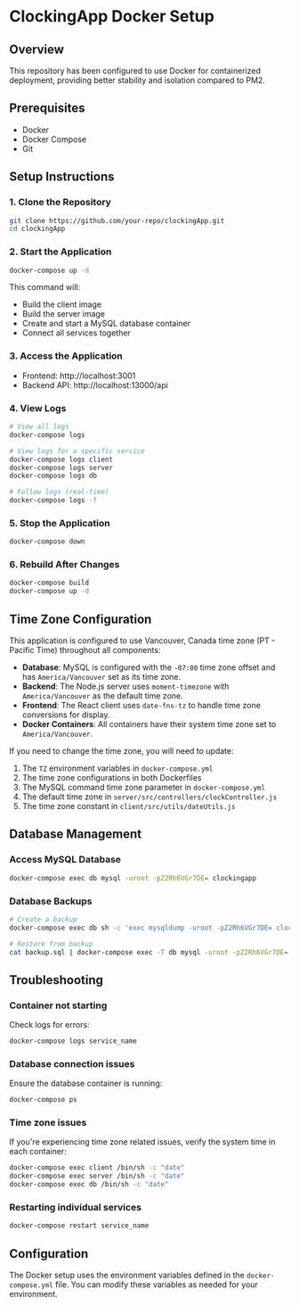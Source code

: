 # ClockingApp Docker Setup

## Overview
This repository has been configured to use Docker for containerized deployment, providing better stability and isolation compared to PM2.

## Prerequisites
- Docker
- Docker Compose
- Git

## Setup Instructions

### 1. Clone the Repository
```bash
git clone https://github.com/your-repo/clockingApp.git
cd clockingApp
```

### 2. Start the Application
```bash
docker-compose up -d
```

This command will:
- Build the client image
- Build the server image
- Create and start a MySQL database container
- Connect all services together

### 3. Access the Application
- Frontend: http://localhost:3001
- Backend API: http://localhost:13000/api

### 4. View Logs
```bash
# View all logs
docker-compose logs

# View logs for a specific service
docker-compose logs client
docker-compose logs server
docker-compose logs db

# Follow logs (real-time)
docker-compose logs -f
```

### 5. Stop the Application
```bash
docker-compose down
```

### 6. Rebuild After Changes
```bash
docker-compose build
docker-compose up -d
```

## Time Zone Configuration

This application is configured to use Vancouver, Canada time zone (PT - Pacific Time) throughout all components:

- **Database**: MySQL is configured with the `-07:00` time zone offset and has `America/Vancouver` set as its time zone.
- **Backend**: The Node.js server uses `moment-timezone` with `America/Vancouver` as the default time zone.
- **Frontend**: The React client uses `date-fns-tz` to handle time zone conversions for display.
- **Docker Containers**: All containers have their system time zone set to `America/Vancouver`.

If you need to change the time zone, you will need to update:

1. The `TZ` environment variables in `docker-compose.yml`
2. The time zone configurations in both Dockerfiles
3. The MySQL command time zone parameter in `docker-compose.yml`
4. The default time zone in `server/src/controllers/clockController.js`
5. The time zone constant in `client/src/utils/dateUtils.js`

## Database Management

### Access MySQL Database
```bash
docker-compose exec db mysql -uroot -pZ2Rh6VGr7DE= clockingapp
```

### Database Backups
```bash
# Create a backup
docker-compose exec db sh -c 'exec mysqldump -uroot -pZ2Rh6VGr7DE= clockingapp' > backup.sql

# Restore from backup
cat backup.sql | docker-compose exec -T db mysql -uroot -pZ2Rh6VGr7DE= clockingapp
```

## Troubleshooting

### Container not starting
Check logs for errors:
```bash
docker-compose logs service_name
```

### Database connection issues
Ensure the database container is running:
```bash
docker-compose ps
```

### Time zone issues
If you're experiencing time zone related issues, verify the system time in each container:
```bash
docker-compose exec client /bin/sh -c "date"
docker-compose exec server /bin/sh -c "date"
docker-compose exec db /bin/sh -c "date"
```

### Restarting individual services
```bash
docker-compose restart service_name
```

## Configuration

The Docker setup uses the environment variables defined in the `docker-compose.yml` file. You can modify these variables as needed for your environment. 